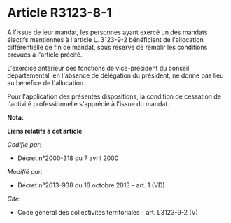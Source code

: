 # Article R3123-8-1

A l'issue de leur mandat, les personnes ayant exercé un des mandats électifs mentionnés à l'article L. 3123-9-2 bénéficient
de l'allocation différentielle de fin de mandat, sous réserve de remplir les conditions prévues à l'article précité. 

L'exercice antérieur des fonctions de vice-président du conseil départemental, en l'absence de délégation du président, ne
donne pas lieu au bénéfice de l'allocation. 

Pour l'application des présentes dispositions, la condition de cessation de l'activité professionnelle s'apprécie à l'issue
du mandat.

**Nota:**



**Liens relatifs à cet article**

_Codifié par_:

  - Décret n°2000-318 du 7 avril 2000

_Modifié par_:

  - Décret n°2013-938 du 18 octobre 2013 - art. 1 (VD)

_Cite_:

  - Code général des collectivités territoriales - art. L3123-9-2 (V)
